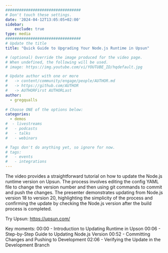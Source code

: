 ```yaml
---
#################################
# Don't touch these settings.
date: '2024-04-12T13:05:05+02:00'
sidebar:
    exclude: true
type: media
#################################
# Update the title
title: "Quick Guide to Upgrading Your Node.js Runtime in Upsun"

# (optional) Override the image produced for the video page.
# When undefined, the following will be used.
# image: https://img.youtube.com/vi/YOUTUBE_ID/hqdefault.jpg

# Update author with one or more
#   -> content/community/engage/people/AUTHOR.md
#   -> https://github.com/AUTHOR
#   -> AUTHORFirst AUTHORLast
author:
  - gregqualls
  
# Choose ONE of the options below:
categories:
  - demos
#  - livestreams
#   - podcasts
#   - talks
#   - webinars

# Tags don't do anything yet, so ignore for now.
# tags:
#   - events
#   - integrations
---
```

The video provides a straightforward tutorial on how to update the Node.js runtime version on Upsun. 
The process involves editing the config YAML file to change the version number and then using git commands to commit 
and push the changes. The presenter demonstrates updating from Node.js version 18 to version 20, 
highlighting the simplicity of the process and confirming the update by checking the Node.js version after the build process is completed.

Try Upsun: https://upsun.com/

Key moments:
00:00 - Introduction to Updating Runtime in Upson
00:06 - Step-by-Step Guide to Updating Node.js Version
00:52 - Committing Changes and Pushing to Development
02:06 - Verifying the Update in the Development Branch
